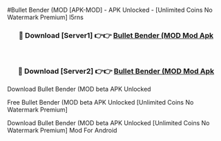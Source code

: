 #Bullet Bender (MOD [APK-MOD] - APK Unlocked - [Unlimited Coins No Watermark Premium] l5rns



<div align="center">

<h3>🔴 Download [Server1] 👉👉 <a href="https://momento.my/?title=Bullet_Bender_(MOD">Bullet Bender (MOD Mod Apk</a></h3><br>

<h3>🔴 Download [Server2] 👉👉 <a href="https://momento.my/?title=Bullet_Bender_(MOD">Bullet Bender (MOD Mod Apk</a></h3>
</div>



Download Bullet Bender (MOD beta APK Unlocked

Free Bullet Bender (MOD beta APK Unlocked [Unlimited Coins No Watermark Premium]

Download Bullet Bender (MOD beta APK Unlocked [Unlimited Coins No Watermark Premium] Mod For Android
